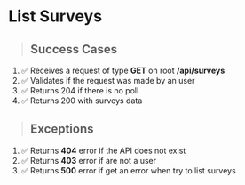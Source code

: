 # List Surveys 
> ## Success Cases

1. ✅ Receives a request of type **GET** on root **/api/surveys**
2. ✅ Validates if the request was made by an user
3. ✅ Returns 204 if there is no poll
4. ✅ Returns 200 with surveys data


> ## Exceptions

1. ✅ Returns **404** error if the API does not exist
2. ✅ Returns **403** error if are not a user
3. ✅ Returns **500** error if get an error when try to list surveys
